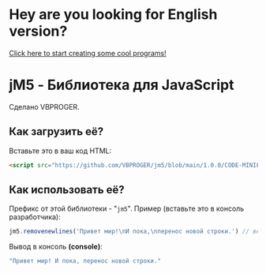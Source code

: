 # Hey are you looking for English version?
[Click here to start creating some cool programs!](https://github.com/VBPROGER/jm5/blob/main/1.0.0/README.md)
# jM5 - Библиотека для JavaScript
Сделано VBPROGER.
## Как загрузить её?
Вставьте это в ваш код HTML:
```html
<script src="https://github.com/VBPROGER/jm5/blob/main/1.0.0/CODE-MINIFIED.js"></script>
```
## Как использовать её?
Префикс от этой библиотеки - "`jm5`".
Пример (вставьте это в консоль разработчика):
```javascript
jm5.removenewlines('Привет мир!\nИ пока,\nперенос новой строки.') // вернёт строку но без переносов на новую строку
```
Вывод в консоль **(console)**:
```javascript
"Привет мир! И пока, перенос новой строки."
```
